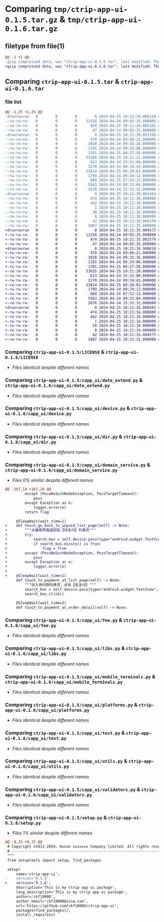 # Comparing `tmp/ctrip-app-ui-0.1.5.tar.gz` & `tmp/ctrip-app-ui-0.1.6.tar.gz`

## filetype from file(1)

```diff
@@ -1 +1 @@
-gzip compressed data, was "ctrip-app-ui-0.1.5.tar", last modified: Thu Apr 25 10:11:39 2024, max compression
+gzip compressed data, was "ctrip-app-ui-0.1.6.tar", last modified: Thu Apr 25 10:21:35 2024, max compression
```

## Comparing `ctrip-app-ui-0.1.5.tar` & `ctrip-app-ui-0.1.6.tar`

### file list

```diff
@@ -1,25 +1,25 @@
-drwxrwxrwx   0        0        0        0 2024-04-25 10:11:39.066159 ctrip-app-ui-0.1.5/
--rw-rw-rw-   0        0        0    11558 2024-04-24 09:02:35.000000 ctrip-app-ui-0.1.5/LICENSE
--rw-rw-rw-   0        0        0      474 2024-04-25 10:11:39.065161 ctrip-app-ui-0.1.5/PKG-INFO
--rw-rw-rw-   0        0        0       47 2024-04-24 09:02:35.000000 ctrip-app-ui-0.1.5/README.md
-drwxrwxrwx   0        0        0        0 2024-04-25 10:11:39.053193 ctrip-app-ui-0.1.5/capp_ui/
--rw-rw-rw-   0        0        0      470 2024-04-24 09:06:21.000000 ctrip-app-ui-0.1.5/capp_ui/__init__.py
--rw-rw-rw-   0        0        0     3028 2024-04-24 09:35:36.000000 ctrip-app-ui-0.1.5/capp_ui/date_extend.py
--rw-rw-rw-   0        0        0     1191 2024-04-24 09:24:00.000000 ctrip-app-ui-0.1.5/capp_ui/device.py
--rw-rw-rw-   0        0        0     1391 2024-04-25 08:27:58.000000 ctrip-app-ui-0.1.5/capp_ui/dir.py
--rw-rw-rw-   0        0        0    53160 2024-04-25 10:11:22.000000 ctrip-app-ui-0.1.5/capp_ui/domain_service.py
--rw-rw-rw-   0        0        0      613 2024-04-24 15:31:00.000000 ctrip-app-ui-0.1.5/capp_ui/fee.py
--rw-rw-rw-   0        0        0     2270 2024-04-24 09:34:43.000000 ctrip-app-ui-0.1.5/capp_ui/libs.py
--rw-rw-rw-   0        0        0    23814 2024-04-25 08:28:03.000000 ctrip-app-ui-0.1.5/capp_ui/mobile_terminals.py
--rw-rw-rw-   0        0        0     1799 2024-04-24 09:24:12.000000 ctrip-app-ui-0.1.5/capp_ui/platforms.py
--rw-rw-rw-   0        0        0      689 2024-04-25 07:52:15.000000 ctrip-app-ui-0.1.5/capp_ui/test.py
--rw-rw-rw-   0        0        0     5563 2024-04-24 09:33:04.000000 ctrip-app-ui-0.1.5/capp_ui/utils.py
--rw-rw-rw-   0        0        0     2676 2024-04-24 15:31:32.000000 ctrip-app-ui-0.1.5/capp_ui/validators.py
-drwxrwxrwx   0        0        0        0 2024-04-25 10:11:39.064164 ctrip-app-ui-0.1.5/ctrip_app_ui.egg-info/
--rw-rw-rw-   0        0        0      474 2024-04-25 10:11:38.000000 ctrip-app-ui-0.1.5/ctrip_app_ui.egg-info/PKG-INFO
--rw-rw-rw-   0        0        0      442 2024-04-25 10:11:38.000000 ctrip-app-ui-0.1.5/ctrip_app_ui.egg-info/SOURCES.txt
--rw-rw-rw-   0        0        0        1 2024-04-25 10:11:38.000000 ctrip-app-ui-0.1.5/ctrip_app_ui.egg-info/dependency_links.txt
--rw-rw-rw-   0        0        0       30 2024-04-25 10:11:38.000000 ctrip-app-ui-0.1.5/ctrip_app_ui.egg-info/requires.txt
--rw-rw-rw-   0        0        0        8 2024-04-25 10:11:38.000000 ctrip-app-ui-0.1.5/ctrip_app_ui.egg-info/top_level.txt
--rw-rw-rw-   0        0        0       42 2024-04-25 10:11:39.066159 ctrip-app-ui-0.1.5/setup.cfg
--rw-rw-rw-   0        0        0     1087 2024-04-25 10:11:35.000000 ctrip-app-ui-0.1.5/setup.py
+drwxrwxrwx   0        0        0        0 2024-04-25 10:21:35.004573 ctrip-app-ui-0.1.6/
+-rw-rw-rw-   0        0        0    11558 2024-04-24 09:02:35.000000 ctrip-app-ui-0.1.6/LICENSE
+-rw-rw-rw-   0        0        0      474 2024-04-25 10:21:35.002579 ctrip-app-ui-0.1.6/PKG-INFO
+-rw-rw-rw-   0        0        0       47 2024-04-24 09:02:35.000000 ctrip-app-ui-0.1.6/README.md
+drwxrwxrwx   0        0        0        0 2024-04-25 10:21:34.990610 ctrip-app-ui-0.1.6/capp_ui/
+-rw-rw-rw-   0        0        0      470 2024-04-24 09:06:21.000000 ctrip-app-ui-0.1.6/capp_ui/__init__.py
+-rw-rw-rw-   0        0        0     3028 2024-04-24 09:35:36.000000 ctrip-app-ui-0.1.6/capp_ui/date_extend.py
+-rw-rw-rw-   0        0        0     1191 2024-04-24 09:24:00.000000 ctrip-app-ui-0.1.6/capp_ui/device.py
+-rw-rw-rw-   0        0        0     1391 2024-04-25 08:27:58.000000 ctrip-app-ui-0.1.6/capp_ui/dir.py
+-rw-rw-rw-   0        0        0    53635 2024-04-25 10:21:20.000000 ctrip-app-ui-0.1.6/capp_ui/domain_service.py
+-rw-rw-rw-   0        0        0      613 2024-04-24 15:31:00.000000 ctrip-app-ui-0.1.6/capp_ui/fee.py
+-rw-rw-rw-   0        0        0     2270 2024-04-24 09:34:43.000000 ctrip-app-ui-0.1.6/capp_ui/libs.py
+-rw-rw-rw-   0        0        0    23814 2024-04-25 08:28:03.000000 ctrip-app-ui-0.1.6/capp_ui/mobile_terminals.py
+-rw-rw-rw-   0        0        0     1799 2024-04-24 09:24:12.000000 ctrip-app-ui-0.1.6/capp_ui/platforms.py
+-rw-rw-rw-   0        0        0      689 2024-04-25 07:52:15.000000 ctrip-app-ui-0.1.6/capp_ui/test.py
+-rw-rw-rw-   0        0        0     5563 2024-04-24 09:33:04.000000 ctrip-app-ui-0.1.6/capp_ui/utils.py
+-rw-rw-rw-   0        0        0     2676 2024-04-24 15:31:32.000000 ctrip-app-ui-0.1.6/capp_ui/validators.py
+drwxrwxrwx   0        0        0        0 2024-04-25 10:21:35.000583 ctrip-app-ui-0.1.6/ctrip_app_ui.egg-info/
+-rw-rw-rw-   0        0        0      474 2024-04-25 10:21:34.000000 ctrip-app-ui-0.1.6/ctrip_app_ui.egg-info/PKG-INFO
+-rw-rw-rw-   0        0        0      442 2024-04-25 10:21:34.000000 ctrip-app-ui-0.1.6/ctrip_app_ui.egg-info/SOURCES.txt
+-rw-rw-rw-   0        0        0        1 2024-04-25 10:21:34.000000 ctrip-app-ui-0.1.6/ctrip_app_ui.egg-info/dependency_links.txt
+-rw-rw-rw-   0        0        0       30 2024-04-25 10:21:34.000000 ctrip-app-ui-0.1.6/ctrip_app_ui.egg-info/requires.txt
+-rw-rw-rw-   0        0        0        8 2024-04-25 10:21:34.000000 ctrip-app-ui-0.1.6/ctrip_app_ui.egg-info/top_level.txt
+-rw-rw-rw-   0        0        0       42 2024-04-25 10:21:35.004573 ctrip-app-ui-0.1.6/setup.cfg
+-rw-rw-rw-   0        0        0     1087 2024-04-25 10:21:31.000000 ctrip-app-ui-0.1.6/setup.py
```

### Comparing `ctrip-app-ui-0.1.5/LICENSE` & `ctrip-app-ui-0.1.6/LICENSE`

 * *Files identical despite different names*

### Comparing `ctrip-app-ui-0.1.5/capp_ui/date_extend.py` & `ctrip-app-ui-0.1.6/capp_ui/date_extend.py`

 * *Files identical despite different names*

### Comparing `ctrip-app-ui-0.1.5/capp_ui/device.py` & `ctrip-app-ui-0.1.6/capp_ui/device.py`

 * *Files identical despite different names*

### Comparing `ctrip-app-ui-0.1.5/capp_ui/dir.py` & `ctrip-app-ui-0.1.6/capp_ui/dir.py`

 * *Files identical despite different names*

### Comparing `ctrip-app-ui-0.1.5/capp_ui/domain_service.py` & `ctrip-app-ui-0.1.6/capp_ui/domain_service.py`

 * *Files 0% similar despite different names*

```diff
@@ -167,14 +167,26 @@
         except (PocoNoSuchNodeException, PocoTargetTimeout):
             pass
         except Exception as e:
             logger.error(e)
         return flag
 
     @SleepWait(wait_time=1)
+    def touch_go_back_to_unpaid_list_page(self) -> None:
+        """从搜索界面退回到【待支付】列表页"""
+        try:
+            search_box = self.device.poco(type="android.widget.TextView", name="icon_back")
+            if search_box.exists() is True:
+                flag = True
+        except (PocoNoSuchNodeException, PocoTargetTimeout):
+            pass
+        except Exception as e:
+            logger.error(e)
+
+    @SleepWait(wait_time=1)
     def touch_to_payment_at_list_page(self) -> None:
         """进入待付款列表页，点击【去支付】"""
         search_box = self.device.poco(type="android.widget.TextView", name="android.widget.TextView", text="去支付")
         search_box.click()
 
     @SleepWait(wait_time=2)
     def touch_to_payment_at_order_detail(self) -> None:
```

### Comparing `ctrip-app-ui-0.1.5/capp_ui/fee.py` & `ctrip-app-ui-0.1.6/capp_ui/fee.py`

 * *Files identical despite different names*

### Comparing `ctrip-app-ui-0.1.5/capp_ui/libs.py` & `ctrip-app-ui-0.1.6/capp_ui/libs.py`

 * *Files identical despite different names*

### Comparing `ctrip-app-ui-0.1.5/capp_ui/mobile_terminals.py` & `ctrip-app-ui-0.1.6/capp_ui/mobile_terminals.py`

 * *Files identical despite different names*

### Comparing `ctrip-app-ui-0.1.5/capp_ui/platforms.py` & `ctrip-app-ui-0.1.6/capp_ui/platforms.py`

 * *Files identical despite different names*

### Comparing `ctrip-app-ui-0.1.5/capp_ui/test.py` & `ctrip-app-ui-0.1.6/capp_ui/test.py`

 * *Files identical despite different names*

### Comparing `ctrip-app-ui-0.1.5/capp_ui/utils.py` & `ctrip-app-ui-0.1.6/capp_ui/utils.py`

 * *Files identical despite different names*

### Comparing `ctrip-app-ui-0.1.5/capp_ui/validators.py` & `ctrip-app-ui-0.1.6/capp_ui/validators.py`

 * *Files identical despite different names*

### Comparing `ctrip-app-ui-0.1.5/setup.py` & `ctrip-app-ui-0.1.6/setup.py`

 * *Files 1% similar despite different names*

```diff
@@ -9,15 +9,15 @@
 # Copyright ©2011-2024. Hunan xxxxxxx Company limited. All rights reserved.
 # ---------------------------------------------------------------------------------------------------------
 """
 from setuptools import setup, find_packages
 
 setup(
     name='ctrip-app-ui',
-    version='0.1.5',
+    version='0.1.6',
     description='This is my ctrip app ui package',
     long_description='This is my ctrip app ui package',
     author='ckf10000',
     author_email='ckf10000@sina.com',
     url='https://github.com/ckf10000/ctrip-app-ui',
     packages=find_packages(),
     install_requires=[
```

